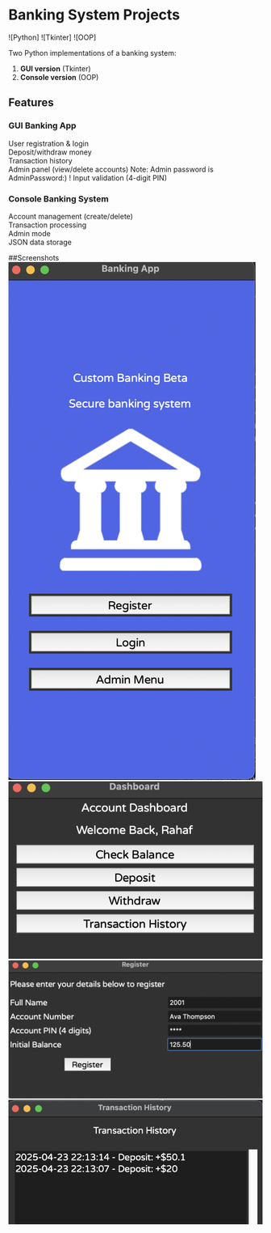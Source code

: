 # Banking System Projects

![Python]
![Tkinter]
![OOP]

Two Python implementations of a banking system:
1. **GUI version** (Tkinter)
2. **Console version** (OOP)

## Features

### GUI Banking App
User registration & login  
Deposit/withdraw money  
Transaction history  
Admin panel (view/delete accounts)
Note: Admin password is AdminPassword:) !
Input validation (4-digit PIN)  

### Console Banking System
Account management (create/delete)  
Transaction processing  
Admin mode  
JSON data storage  

##Screenshots
![Main Menu](screenshots/mainMenu.png)
![Login Screen](screenshots/Login.png)
![Registraion Screen](screenshots/Registration.png)
![Transaction History](screenshots/History.png)



